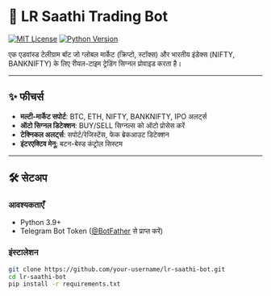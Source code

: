 # 🤖 LR Saathi Trading Bot

[![MIT License](https://img.shields.io/badge/License-MIT-green.svg)](LICENSE)
[![Python Version](https://img.shields.io/badge/Python-3.9%2B-blue)](https://www.python.org/)

एक एडवांस्ड टेलीग्राम बॉट जो ग्लोबल मार्केट (क्रिप्टो, स्टॉक्स) और भारतीय इंडेक्स (NIFTY, BANKNIFTY) के लिए रीयल-टाइम ट्रेडिंग सिग्नल प्रोवाइड करता है।

---

## ✨ फीचर्स
- **मल्टी-मार्केट सपोर्ट**: BTC, ETH, NIFTY, BANKNIFTY, IPO अलर्ट्स
- **ऑटो सिग्नल डिटेक्शन**: BUY/SELL सिग्नल्स को ऑटो प्रोसेस करें
- **टेक्निकल अलर्ट्स**: सपोर्ट/रेजिस्टेंस, फेक ब्रेकआउट डिटेक्शन
- **इंटरएक्टिव मेनू**: बटन-बेस्ड कंट्रोल सिस्टम

---

## 🛠 सेटअप

### आवश्यकताएँ
- Python 3.9+
- Telegram Bot Token ([@BotFather](https://t.me/BotFather) से प्राप्त करें)

### इंस्टालेशन
```bash
git clone https://github.com/your-username/lr-saathi-bot.git
cd lr-saathi-bot
pip install -r requirements.txt
